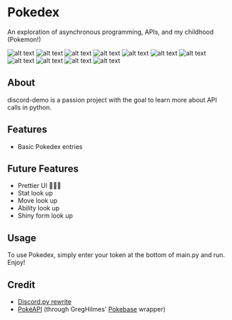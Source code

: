# Pokedex
An exploration of asynchronous programming, APIs, and my childhood (Pokemon!)

![alt text](https://play.pokemonshowdown.com/sprites/ani/pikachu-sinnoh.gif)
![alt text](https://play.pokemonshowdown.com/sprites/ani/piplup.gif)
![alt text](https://play.pokemonshowdown.com/sprites/ani/chimchar.gif)
![alt text](https://play.pokemonshowdown.com/sprites/ani/turtwig.gif)
![alt text](https://play.pokemonshowdown.com/sprites/ani/bulbasaur.gif)
![alt text](https://play.pokemonshowdown.com/sprites/ani/torchic.gif)
![alt text](https://play.pokemonshowdown.com/sprites/ani/chikorita.gif)
![alt text](https://play.pokemonshowdown.com/sprites/ani/charmander.gif)
![alt text](https://play.pokemonshowdown.com/sprites/ani/oshawott.gif)
![alt text](https://play.pokemonshowdown.com/sprites/ani/fennekin.gif)
![alt text](https://play.pokemonshowdown.com/sprites/ani/totodile.gif)

## About
discord-demo is a passion project with the goal to learn more about API calls in python.

## Features
- Basic Pokedex entries

## Future Features
- Prettier UI 🧚✨💖
- Stat look up
- Move look up
- Ability look up
- Shiny form look up

## Usage
To use Pokedex, simply enter your token at the bottom of main.py and run.
Enjoy!

## Credit
- [Discord.py rewrite](https://discordpy.readthedocs.io/en/latest/) 
- [PokéAPI](https://pokeapi.co/) (through GregHilmes' [Pokebase](https://github.com/PokeAPI/pokebase) wrapper)
